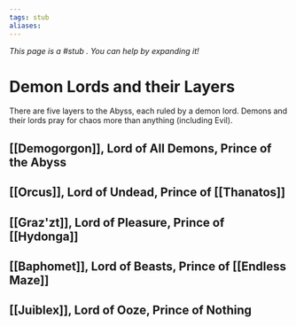```yaml
---
tags: stub
aliases:
---
```


*This page is a #stub . You can help by expanding it!*

# Demon Lords and their Layers
There are five layers to the Abyss, each ruled by a demon lord. Demons and their lords pray for chaos more than anything (including Evil).

## [[Demogorgon]], Lord of All Demons, Prince of the Abyss

## [[Orcus]], Lord of Undead, Prince of [[Thanatos]]

## [[Graz'zt]], Lord of Pleasure, Prince of [[Hydonga]]

## [[Baphomet]], Lord of Beasts, Prince of [[Endless Maze]]

## [[Juiblex]], Lord of Ooze, Prince of Nothing